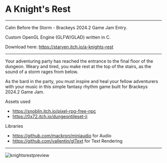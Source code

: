 # A Knight's Rest
---

Calm Before the Storm - Brackeys 2024.2 Game Jam Entry.

Custom OpenGL Engine (GLFW/GLAD) written in C.

Download here: https://starven.itch.io/a-knights-rest

---

Your adventuring party has reached the entrance to the final floor of the dungeon. Weary and tired, you make rest at the top of the stairs, as the sound of a storm rages from below.

As the bard in the party, you must inspire and heal your fellow adventurers with your music in this simple fantasy rhythm game built for Brackeys 2024.2 Game Jam.

Assets used

- https://snoblin.itch.io/pixel-rpg-free-npc
- https://0x72.itch.io/dungeontileset-ii

Libraries

- https://github.com/mackron/miniaudio for Audio
- https://github.com/vallentin/glText for Text Rendering

---

![knightsrestpreview](https://github.com/user-attachments/assets/8b00ee61-4aeb-46e9-9b00-b977aac89b71)
